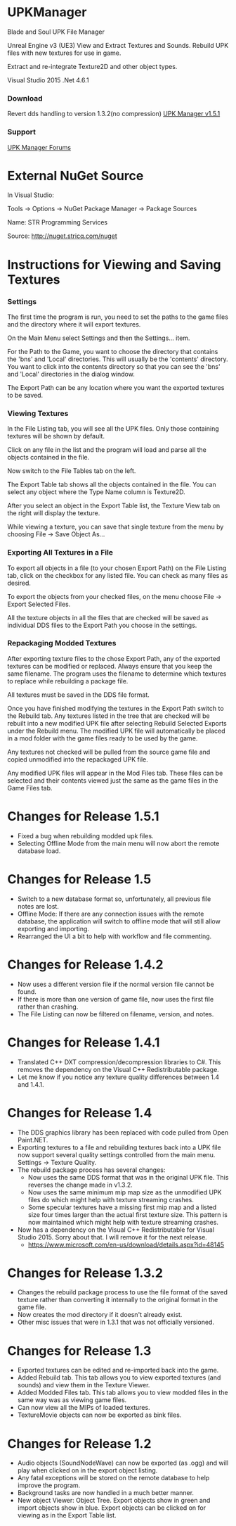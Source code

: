 # UPKManager
Blade and Soul UPK File Manager

Unreal Engine v3 (UE3) View and Extract Textures and Sounds.  Rebuild UPK files with new textures for use in game.

Extract and re-integrate Texture2D and other object types.

Visual Studio 2015 .Net 4.6.1

### Download
Revert dds handling to version 1.3.2(no compression)
[UPK Manager v1.5.1](http://www.mediafire.com/file/lgvs6tg3olgs7es/UpkManager_1.5.2_Mod.7z/file)

### Support
[UPK Manager Forums](https://forums.stricq.com/)

# External NuGet Source
In Visual Studio:

Tools -> Options -> NuGet Package Manager -> Package Sources

Name: STR Programming Services

Source: http://nuget.stricq.com/nuget

# Instructions for Viewing and Saving Textures
### Settings
The first time the program is run, you need to set the paths to the game files and the directory where it will export textures.

On the Main Menu select Settings and then the Settings... item.

For the Path to the Game, you want to choose the directory that contains the 'bns' and 'Local' directories.  This will usually be the 'contents' directory.  You want to click into the contents directory so that you can see the 'bns' and 'Local' directories in the dialog window.

The Export Path can be any location where you want the exported textures to be saved.

### Viewing Textures
In the File Listing tab, you will see all the UPK files.  Only those containing textures will be shown by default.

Click on any file in the list and the program will load and parse all the objects contained in the file.

Now switch to the File Tables tab on the left.

The Export Table tab shows all the objects contained in the file.  You can select any object where the Type Name column is Texture2D.

After you select an object in the Export Table list, the Texture View tab on the right will display the texture.

While viewing a texture, you can save that single texture from the menu by choosing File -> Save Object As...

### Exporting All Textures in a File
To export all objects in a file (to your chosen Export Path) on the File Listing tab, click on the checkbox for any listed file.  You can check as many files as desired.

To export the objects from your checked files, on the menu choose File -> Export Selected Files.

All the texture objects in all the files that are checked will be saved as individual DDS files to the Export Path you choose in the settings.

### Repackaging Modded Textures
After exporting texture files to the chose Export Path, any of the exported textures can be modified or replaced.  Always ensure that you keep the same filename.  The program uses the filename to determine which textures to replace while rebuilding a package file.

All textures must be saved in the DDS file format.

Once you have finished modifying the textures in the Export Path switch to the Rebuild tab.  Any textures listed in the tree that are checked will be rebuilt into a new modified UPK file after selecting Rebuild Selected Exports under the Rebuild menu.  The modified UPK file will automatically be placed in a mod folder with the game files ready to be used by the game.

Any textures not checked will be pulled from the source game file and copied unmodified into the repackaged UPK file.

Any modified UPK files will appear in the Mod Files tab.  These files can be selected and their contents viewed just the same as the game files in the Game Files tab.

# Changes for Release 1.5.1

* Fixed a bug when rebuilding modded upk files.
* Selecting Offline Mode from the main menu will now abort the remote database load.

# Changes for Release 1.5

* Switch to a new database format so, unfortunately, all previous file notes are lost.
* Offline Mode: If there are any connection issues with the remote database, the application will switch to offline mode that will still allow exporting and importing.
* Rearranged the UI a bit to help with workflow and file commenting.

# Changes for Release 1.4.2

* Now uses a different version file if the normal version file cannot be found.
* If there is more than one version of game file, now uses the first file rather than crashing.
* The File Listing can now be filtered on filename, version, and notes.

# Changes for Release 1.4.1

* Translated C++ DXT compression/decompression libraries to C#.  This removes the dependency on the Visual C++ Redistributable package.
* Let me know if you notice any texture quality differences between 1.4 and 1.4.1.

# Changes for Release 1.4

* The DDS graphics library has been replaced with code pulled from Open Paint.NET.
* Exporting textures to a file and rebuilding textures back into a UPK file now support several quality settings controlled from the main menu.  Settings -> Texture Quality.
* The rebuild package process has several changes:
  * Now uses the same DDS format that was in the original UPK file.  This reverses the change made in v1.3.2.
  * Now uses the same minimum mip map size as the unmodified UPK files do which might help with texture streaming crashes.
  * Some specular textures have a missing first mip map and a listed size four times larger than the actual first texture size.  This pattern is now maintained which might help with texture streaming crashes.
* Now has a dependency on the Visual C++ Redistributable for Visual Studio 2015.  Sorry about that.  I will remove it for the next release.
  * https://www.microsoft.com/en-us/download/details.aspx?id=48145

# Changes for Release 1.3.2

* Changes the rebuild package process to use the file format of the saved texture rather than converting it internally to the original format in the game file.
* Now creates the mod directory if it doesn't already exist.
* Other misc issues that were in 1.3.1 that was not officially versioned.

# Changes for Release 1.3

* Exported textures can be edited and re-imported back into the game.
* Added Rebuild tab.  This tab allows you to view exported textures (and sounds) and view them in the Texture Viewer.
* Added Modded Files tab.  This tab allows you to view modded files in the same way was as viewing game files.
* Can now view all the MIPs of loaded textures.
* TextureMovie objects can now be exported as bink files.

# Changes for Release 1.2

* Audio objects (SoundNodeWave) can now be exported (as .ogg) and will play when clicked on in the export object listing.
* Any fatal exceptions will be stored on the remote database to help improve the program.
* Background tasks are now handled in a much better manner.
* New object Viewer: Object Tree.  Export objects show in green and import objects show in blue.  Export objects can be clicked on for viewing as in the Export Table list.
